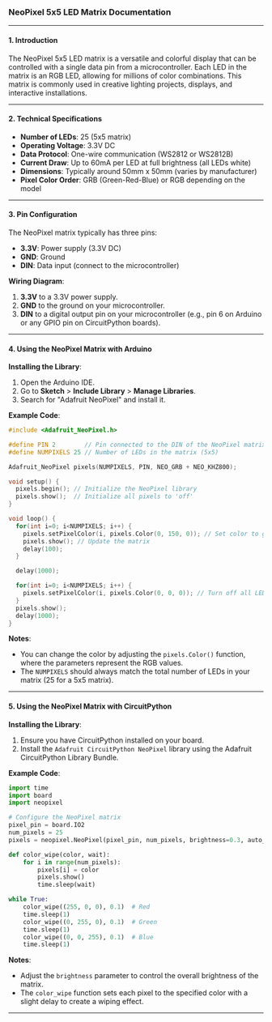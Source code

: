 ### NeoPixel 5x5 LED Matrix Documentation

---

#### 1. **Introduction**

The NeoPixel 5x5 LED matrix is a versatile and colorful display that can be controlled with a single data pin from a microcontroller. Each LED in the matrix is an RGB LED, allowing for millions of color combinations. This matrix is commonly used in creative lighting projects, displays, and interactive installations.

---

#### 2. **Technical Specifications**

- **Number of LEDs**: 25 (5x5 matrix)
- **Operating Voltage**: 3.3V DC
- **Data Protocol**: One-wire communication (WS2812 or WS2812B)
- **Current Draw**: Up to 60mA per LED at full brightness (all LEDs white)
- **Dimensions**: Typically around 50mm x 50mm (varies by manufacturer)
- **Pixel Color Order**: GRB (Green-Red-Blue) or RGB depending on the model

---

#### 3. **Pin Configuration**

The NeoPixel matrix typically has three pins:

- **3.3V**: Power supply (3.3V DC)
- **GND**: Ground
- **DIN**: Data input (connect to the microcontroller)

**Wiring Diagram**:

1. **3.3V** to a 3.3V power supply.
2. **GND** to the ground on your microcontroller.
3. **DIN** to a digital output pin on your microcontroller (e.g., pin 6 on Arduino or any GPIO pin on CircuitPython boards).

---

#### 4. **Using the NeoPixel Matrix with Arduino**

**Installing the Library**:

1. Open the Arduino IDE.
2. Go to **Sketch** > **Include Library** > **Manage Libraries**.
3. Search for "Adafruit NeoPixel" and install it.

**Example Code**:

```cpp
#include <Adafruit_NeoPixel.h>

#define PIN 2        // Pin connected to the DIN of the NeoPixel matrix
#define NUMPIXELS 25 // Number of LEDs in the matrix (5x5)

Adafruit_NeoPixel pixels(NUMPIXELS, PIN, NEO_GRB + NEO_KHZ800);

void setup() {
  pixels.begin(); // Initialize the NeoPixel library
  pixels.show();  // Initialize all pixels to 'off'
}

void loop() {
  for(int i=0; i<NUMPIXELS; i++) {
    pixels.setPixelColor(i, pixels.Color(0, 150, 0)); // Set color to green
    pixels.show(); // Update the matrix
    delay(100);
  }

  delay(1000);

  for(int i=0; i<NUMPIXELS; i++) {
    pixels.setPixelColor(i, pixels.Color(0, 0, 0)); // Turn off all LEDs
  }
  pixels.show();
  delay(1000);
}
```

**Notes**:

- You can change the color by adjusting the `pixels.Color()` function, where the parameters represent the RGB values.
- The `NUMPIXELS` should always match the total number of LEDs in your matrix (25 for a 5x5 matrix).

---

#### 5. **Using the NeoPixel Matrix with CircuitPython**

**Installing the Library**:

1. Ensure you have CircuitPython installed on your board.
2. Install the `Adafruit CircuitPython NeoPixel` library using the Adafruit CircuitPython Library Bundle.

**Example Code**:

```python
import time
import board
import neopixel

# Configure the NeoPixel matrix
pixel_pin = board.IO2
num_pixels = 25
pixels = neopixel.NeoPixel(pixel_pin, num_pixels, brightness=0.3, auto_write=False)

def color_wipe(color, wait):
    for i in range(num_pixels):
        pixels[i] = color
        pixels.show()
        time.sleep(wait)

while True:
    color_wipe((255, 0, 0), 0.1)  # Red
    time.sleep(1)
    color_wipe((0, 255, 0), 0.1)  # Green
    time.sleep(1)
    color_wipe((0, 0, 255), 0.1)  # Blue
    time.sleep(1)
```

**Notes**:

- Adjust the `brightness` parameter to control the overall brightness of the matrix.
- The `color_wipe` function sets each pixel to the specified color with a slight delay to create a wiping effect.

---
